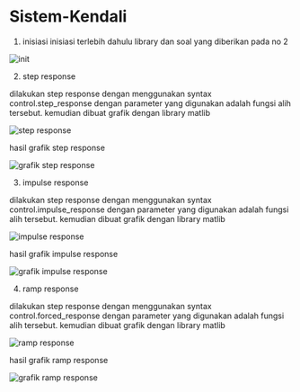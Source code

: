 # Sistem-Kendali

1. inisiasi 
inisiasi terlebih dahulu library dan soal yang diberikan pada no 2 

![init](https://user-images.githubusercontent.com/89388721/188195438-a0dc20da-71d9-4410-8eb7-d0d412c28567.jpeg)

2. step response 

dilakukan step response dengan menggunakan syntax control.step_response dengan parameter yang digunakan adalah fungsi alih tersebut. kemudian dibuat grafik dengan library matlib

![step response](https://user-images.githubusercontent.com/89388721/188195341-5d1ab46b-216c-42ff-afb1-16a5cd717417.jpeg)

hasil grafik step response 

![grafik step response](https://user-images.githubusercontent.com/89388721/188196080-e213d17c-f64b-466c-b5fa-7c5eff9e5693.png)

3. impulse response

dilakukan step response dengan menggunakan syntax control.impulse_response dengan parameter yang digunakan adalah fungsi alih tersebut. kemudian dibuat grafik dengan library matlib

![impulse response](https://user-images.githubusercontent.com/89388721/188195843-2f7fcc31-8a59-4644-9ead-fb1adbe79dea.png)

hasil grafik impulse response

![grafik impulse response](https://user-images.githubusercontent.com/89388721/188196244-4c38c29f-a1d3-4ab8-8b56-b37bd04d0a21.png)

4. ramp response

dilakukan step response dengan menggunakan syntax control.forced_response dengan parameter yang digunakan adalah fungsi alih tersebut. kemudian dibuat grafik dengan library matlib

![ramp response](https://user-images.githubusercontent.com/89388721/188196416-bcbf621a-e058-48dd-95de-b2e51b4551d7.png)

hasil grafik ramp response

![grafik ramp response](https://user-images.githubusercontent.com/89388721/188196519-b6b43ba4-b4d3-4868-9ac7-a91214edf45a.png)